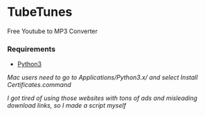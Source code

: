 # TubeTunes
Free Youtube to MP3 Converter

### Requirements
- [Python3](https://www.python.org/downloads/)
  
<i> Mac users need to go to Applications/Python3.x/ and select Install Certificates.command<i>

I got tired of using those websites with tons of ads and misleading download links, so I made a script myself


